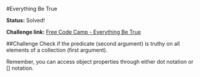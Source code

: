 #Everything Be True

**Status:** Solved!

**Challenge link:** [Free Code Camp - Everything Be True](https://www.freecodecamp.com/challenges/everything-be-true)

##Challenge
Check if the predicate (second argument) is truthy on all elements of a collection (first argument).

Remember, you can access object properties through either dot notation or [] notation.